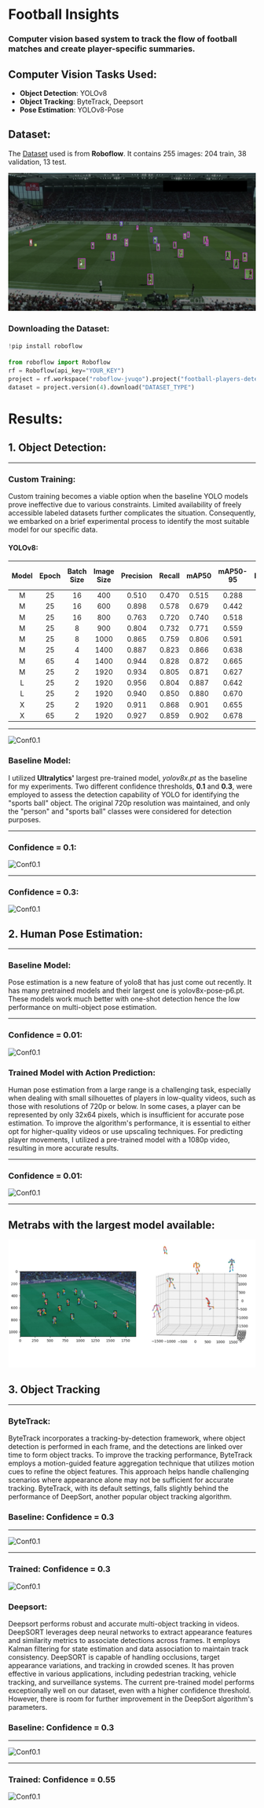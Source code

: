 # **Football Insights**

### Computer vision based system to track the flow of football matches and create player-specific summaries. 

## Computer Vision Tasks Used:

- **Object Detection**: YOLOv8
- **Object Tracking**: ByteTrack, Deepsort
- **Pose Estimation**: YOLOv8-Pose

## Dataset:

The [Dataset](https://universe.roboflow.com/roboflow-jvuqo/football-players-detection-3zvbc/dataset/4) used is from **Roboflow**. It contains 255 images: 204 train, 38 validation, 13 test. 

![Demo Image](resources/images/demo.png)

### Downloading the Dataset:

```python 
!pip install roboflow

from roboflow import Roboflow
rf = Roboflow(api_key="YOUR_KEY")
project = rf.workspace("roboflow-jvuqo").project("football-players-detection-3zvbc")
dataset = project.version(4).download("DATASET_TYPE")
```

# **Results:**

## 1. Object Detection:

---
### **Custom Training:**

Custom training becomes a viable option when the baseline YOLO models prove ineffective due to various constraints. Limited availability of freely accessible labeled datasets further complicates the situation. Consequently, we embarked on a brief experimental process to identify the most suitable model for our specific data.

#### **YOLOv8:**

| Model      | Epoch | Batch Size | Image Size | Precision | Recall | mAP50 | mAP50-95 | Ball Detection Rate |
| :---:  | :---: | :---: | :---: | :---: | :---: | :---: | :---: | :---: |
| M     | 25 | 16 | 400 |  0.510 |  0.470 |  0.515 |  0.288 | 0.11 |
| M     | 25 | 16 | 600 |  0.898 |  0.578 |  0.679 |  0.442 | 0.13 | 
| M     | 25 | 16 | 800 |  0.763 |  0.720 |  0.740 |  0.518 | 0.16 | 
| M     | 25 | 8 | 900 |  0.804 |  0.732 |  0.771 |  0.559 | 0.18 |
| M     | 25 | 8 | 1000|  0.865 |  0.759 |  0.806 |  0.591 | 0.23 |
| M     | 25 | 4 | 1400|  0.887 |  0.823 |  0.866 |  0.638 | 0.40 |
| M     | 65 | 4 | 1400|  0.944 |  0.828 |  0.872 |  0.665 | 0.42 |
| M     | 25 | 2 | 1920|  0.934 |  0.805 |  0.871 |  0.627 | 0.49 |
| L     | 25 | 2 | 1920|  0.956 |  0.804 |  0.887 |  0.642 | 0.54 |
| L     | 25 | 2 | 1920|  0.940 |  0.850 |  0.880 |  0.670 | 0.54 |
| X     | 25 | 2 | 1920|  0.911 |  0.868 |  0.901 |  0.655 | 0.54 |
| X     | 65 | 2 | 1920|  0.927 |  0.859 |  0.902 |  0.678 | 0.66 |


---

![Conf0.1](resources/gifs/yolo8_obj_det_0.25_pre_trained.gif)

### **Baseline Model:**

I utilized **Ultralytics'** largest pre-trained model, *yolov8x.pt* as the baseline for my experiments. Two different confidence thresholds, **0.1** and **0.3**, were employed to assess the detection capability of YOLO for identifying the "sports ball" object. The original 720p resolution was maintained, and only the "person" and "sports ball" classes were considered for detection purposes.

---

### **Confidence = 0.1:**

![Conf0.1](resources/gifs/yolo8_obj_det_0.1.gif)

---

### **Confidence = 0.3:**

![Conf0.1](resources/gifs/yolo8_obj_det_0.3.gif)


## 2. Human Pose Estimation:

---

### **Baseline Model:**

Pose estimation is a new feature of yolo8 that has just come out recently. It has many pretrained models and their largest one is yolov8x-pose-p6.pt. These models work much better with one-shot detection hence the low performance on multi-object pose estimation.

---

### **Confidence = 0.01:**

![Conf0.1](resources/gifs/yolo8_pose_0.01.gif)

### **Trained Model with Action Prediction:**

Human pose estimation from a large range is a challenging task, especially when dealing with small silhouettes of players in low-quality videos, such as those with resolutions of 720p or below. In some cases, a player can be represented by only 32x64 pixels, which is insufficient for accurate pose estimation. To improve the algorithm's performance, it is essential to either opt for higher-quality videos or use upscaling techniques. For predicting player movements, I utilized a pre-trained model with a 1080p video, resulting in more accurate results.

---

### **Confidence = 0.01:**

![Conf0.1](resources/gifs/yolov8_human_pose_trained.gif)

---

## **Metrabs with the largest model available:**

![Conf0.1](resources/images/metrabs.jpg)

## 3. Object Tracking

---
### **ByteTrack:**

ByteTrack incorporates a tracking-by-detection framework, where object detection is performed in each frame, and the detections are linked over time to form object tracks. To improve the tracking performance, ByteTrack employs a motion-guided feature aggregation technique that utilizes motion cues to refine the object features. This approach helps handle challenging scenarios where appearance alone may not be sufficient for accurate tracking. ByteTrack, with its default settings, falls slightly behind the performance of DeepSort, another popular object tracking algorithm.

### **Baseline: Confidence = 0.3**
---

![Conf0.1](resources/gifs/yolov8_bytetrack.gif)

---

### **Trained: Confidence = 0.3**

![Conf0.1](resources/gifs/yolov8_bytetrack_trained.gif)

### **Deepsort:**

Deepsort performs robust and accurate multi-object tracking in videos. DeepSORT leverages deep neural networks to extract appearance features and similarity metrics to associate detections across frames. It employs Kalman filtering for state estimation and data association to maintain track consistency. DeepSORT is capable of handling occlusions, target appearance variations, and tracking in crowded scenes. It has proven effective in various applications, including pedestrian tracking, vehicle tracking, and surveillance systems. The current pre-trained model performs exceptionally well on our dataset, even with a higher confidence threshold. However, there is room for further improvement in the DeepSort algorithm's parameters.

### **Baseline: Confidence = 0.3**
---

![Conf0.1](resources/gifs/yolov8_deepsort_0.3.gif)

---

### **Trained: Confidence = 0.55**

![Conf0.1](resources/gifs/yolov8_deepsort_trained_0.5.gif)

